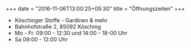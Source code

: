 +++
date = "2016-11-06T13:00:25+05:30"
title = "Öffnungszeiten"
+++


* Köschinger Stoffe - Gardinen & mehr
* Bahnhofstraße 2, 85092 Kösching
* Mo - Fr. 09:00 - 12:30  und  14:00 - 18-00 Uhr  
* Sa 09:00 - 12:00 Uhr  


